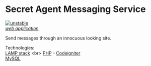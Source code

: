 Secret Agent Messaging Service
=============
[![unstable](http://badges.github.io/stability-badges/dist/unstable.svg)](http://github.com/badges/stability-badges) <br>
[*web application*](http://sams.eric.hosting/) <br>

Send messages through an innocuous looking site. <br>

Technologies: <br>
[LAMP stack](https://en.wikipedia.org/wiki/LAMP_(software_bundle)) <br>
[PHP](https://en.wikipedia.org/wiki/PHP) - [Codeigniter](https://www.codeigniter.com/) <br>
[MySQL](https://www.mysql.com/) <br>
